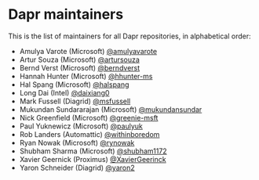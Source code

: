 # Dapr maintainers

This is the list of maintainers for all Dapr repositories, in alphabetical order:

- Amulya Varote (Microsoft) [@amulyavarote](https://github.com/amulyavarote)
- Artur Souza (Microsoft) [@artursouza](https://github.com/artursouza)
- Bernd Verst (Microsoft) [@berndverst](https://github.com/berndverst)
- Hannah Hunter (Microsoft) [@hhunter-ms](https://github.com/hhunter-ms)
- Hal Spang (Microsoft) [@halspang](https://github.com/halspang)
- Long Dai (Intel) [@daixiang0](https://github.com/daixiang0)
- Mark Fussell (Diagrid) [@msfussell](https://github.com/msfussell)
- Mukundan Sundararajan (Microsoft) [@mukundansundar](https://github.com/mukundansundar)
- Nick Greenfield (Microsoft) [@greenie-msft](https://github.com/greenie-msft)
- Paul Yuknewicz (Microsoft) [@paulyuk](https://github.com/paulyuk)
- Rob Landers (Automattic) [@withinboredom](https://github.com/withinboredom)
- Ryan Nowak (Microsoft) [@rynowak](https://github.com/rynowak)
- Shubham Sharma (Microsoft) [@shubham1172](https://github.com/shubham1172)
- Xavier Geernick (Proximus) [@XavierGeerinck](https://github.com/XavierGeerinck)
- Yaron Schneider (Diagrid) [@yaron2](https://github.com/yaron2)